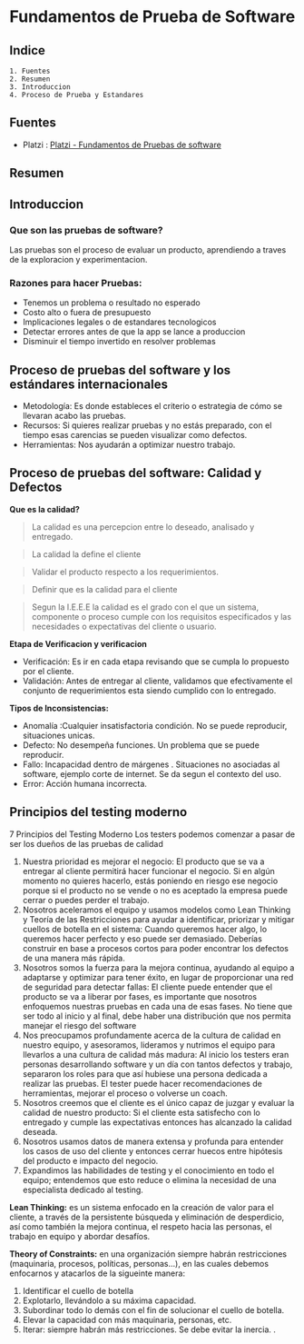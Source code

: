 # Fundamentos de Prueba de Software

## Indice
    1. Fuentes
    2. Resumen
    3. Introduccion
    4. Proceso de Prueba y Estandares

## Fuentes
* Platzi : [Platzi - Fundamentos de Pruebas de software](https://platzi.com/clases/1421-pruebas-software/)

## Resumen



## Introduccion

### Que son las pruebas de software?
Las pruebas son el proceso de evaluar un producto, aprendiendo a traves de la exploracion y experimentacion.
### Razones para hacer Pruebas:
* Tenemos un problema o resultado no esperado
* Costo alto o fuera de presupuesto
* Implicaciones legales o de estandares tecnologicos
* Detectar errores antes de que la app se lance a produccion
* Disminuir el tiempo invertido en resolver problemas


## Proceso de pruebas del software y los estándares internacionales

* Metodología: Es donde estableces el criterio o estrategia de cómo se llevaran acabo las pruebas.
* Recursos: Si quieres realizar pruebas y no estás preparado, con el tiempo esas carencias se pueden visualizar como defectos.
* Herramientas: Nos ayudarán a optimizar nuestro trabajo.

## Proceso de pruebas del software: Calidad y Defectos

__Que es la calidad?__

> La calidad es una percepcion entre lo deseado, analisado y entregado.

> La calidad la define el cliente

> Validar el producto respecto a los requerimientos.

> Definir que es la calidad para el cliente

> Segun la I.E.E.E la calidad es el grado con el que un sistema, componente o proceso cumple con los requisitos especificados y las necesidades o expectativas del cliente o usuario.

__Etapa de Verificacion y verificacion__
* Verificación: Es ir en cada etapa revisando que se cumpla lo propuesto por el cliente.
* Validación: Antes de entregar al cliente, validamos que efectivamente el conjunto de requerimientos esta siendo cumplido con lo entregado. 

__Tipos de Inconsistencias:__
* Anomalía :Cualquier insatisfactoria condición. No se puede reproducir, situaciones unicas.
* Defecto: No desempeña funciones. Un problema que se puede reproducir.
* Fallo: Incapacidad dentro de márgenes . Situaciones no asociadas al software, ejemplo corte de internet. Se da segun el contexto del uso.
* Error: Acción humana incorrecta. 

## Principios del testing moderno
7 Principios del Testing Moderno
Los testers podemos comenzar a pasar de ser los dueños de las pruebas de calidad

1. Nuestra prioridad es mejorar el negocio: El producto que se va a entregar al cliente permitirá hacer funcionar el negocio. Si en algún momento no quieres hacerlo, estás poniendo en riesgo ese negocio porque si el producto no se vende o no es aceptado la empresa puede cerrar o puedes perder el trabajo.
2. Nosotros aceleramos el equipo y usamos modelos como Lean Thinking y Teoría de las Restricciones para ayudar a identificar, priorizar y mitigar cuellos de botella en el sistema: Cuando queremos hacer algo, lo queremos hacer perfecto y eso puede ser demasiado. Deberías construir en base a procesos cortos para poder encontrar los defectos de una manera más rápida.
3. Nosotros somos la fuerza para la mejora continua, ayudando al equipo a adaptarse y optimizar para tener éxito, en lugar de proporcionar una red de seguridad para detectar fallas: El cliente puede entender que el producto se va a liberar por fases, es importante que nosotros enfoquemos nuestras pruebas en cada una de esas fases. No tiene que ser todo al inicio y al final, debe haber una distribución que nos permita manejar el riesgo del software
4. Nos preocupamos profundamente acerca de la cultura de calidad en nuestro equipo, y asesoramos, lideramos y nutrimos el equipo para llevarlos a una cultura de calidad más madura: Al inicio los testers eran personas desarrollando software y un día con tantos defectos y trabajo, separaron los roles para que así hubiese una persona dedicada a realizar las pruebas. El tester puede hacer recomendaciones de herramientas, mejorar el proceso o volverse un coach.
5. Nosotros creemos que el cliente es el único capaz de juzgar y evaluar la calidad de nuestro producto: Si el cliente esta satisfecho con lo entregado y cumple las expectativas entonces has alcanzado la calidad deseada.
6. Nosotros usamos datos de manera extensa y profunda para entender los casos de uso del cliente y entonces cerrar huecos entre hipótesis del producto e impacto del negocio.
7. Expandimos las habilidades de testing y el conocimiento en todo el equipo; entendemos que esto reduce o elimina la necesidad de una especialista dedicado al testing.

__Lean Thinking:__ es un sistema enfocado en la creación de valor para el cliente, a través de la persistente búsqueda y eliminación de desperdicio, así como también la mejora continua, el respeto hacia las personas, el trabajo en equipo y abordar desafíos.

__Theory of Constraints:__ en una organización siempre habrán restricciones (maquinaria, procesos, políticas, personas…), en las cuales debemos enfocarnos y atacarlos de la sigueinte manera:

1. Identificar el cuello de botella
2. Explotarlo, llevándolo a su máxima capacidad.
3. Subordinar todo lo demás con el fin de solucionar el cuello de botella.
4. Elevar la capacidad con más maquinaria, personas, etc.
5. Iterar: siempre habrán más restricciones. Se debe evitar la inercia.
.